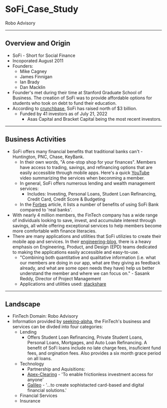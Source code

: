 # SoFi_Case_Study
Robo Advisory

---

## Overview and Origin
* SoFi - Short for Social Finance
* Incoporated August 2011
* Founders:
    * Mike Cagney
    * James Finnigan
    * Ian Brady
    * Dan Macklin
* Founder's met during their time at Stanford Graduate School of Business. The creation of SoFi was to provide affordable options for students who took on debt to fund their education.
* According to [crunchbase](https://www.crunchbase.com/organization/social-finance/company_financials), SoFi has raised north of $3 billion.
    * Funded by 41 investors as of July 21, 2022
        * Asas Capital and Bracket Capital being the most recent investors.

---

## Business Activities
* SoFi offers many financial benefits that traditional banks can't - Huntington, PNC, Chase, KeyBank.
    * In their own words, "A one-stop shop for your finances". Members have access to trading, savings, and refinancing options that are easily accessible through mobile apps.
        Here's a quick [YouTube](https://www.youtube.com/watch?v=T6nDrDecra4&t=25s) video summarizing the services when beconming a member.
    * In general, SoFi offers numerous lending and wealth management services:
        * Includes: Investing, Personal Loans, Student Loan Refinancing, Credit Card, Credit Score & Budgeting
    * In the [Forbes](https://www.forbes.com/advisor/banking/sofi-bank-review/) article, it lists a number of benefits of using SoFi Bank compared to 'real banks'.
* With nearly 4 million members, the FinTech company has a wide range of individuals looking to save, invest, and accumulate interest through savings, all while offering exceptional services to help members become more comfortable with finance literacies.
* There are many applications and utilities that SoFi utilizies to create their mobile app and services. In their [engineering-blog](https://sofietyblog.sofi.com/behind-the-app-part-2-the-conductor), there is a heavy emphasis on Engineering, Product, and Design (EPD) teams dedicated to making the applications easily accessible and easy-to-use.
    * "Combining both quantitative and qualitative information (i.e. what our members are doing in our app, what are they giving as feedback already, and what are some open needs they have) help us better understand the member and where we can focus on." - Sasank Reddy, Director of Project Management
    * Applications and utilities used: [stackshare](https://stackshare.io/sofi/sofi#team)

---

## Landscape
* FinTech Domain: Robo Advisory
* Information provided by [seeking-alpha](https://seekingalpha.com/article/4498192-how-sofi-makes-money), the FinTech's business and services can be divded into four categories:
    * Lending
        * Offers Student Loan Refinancing, Private Student Loans, Personal Loans, Mortgages, and Auto Loan Refinancing. A benefit of SoFi loans include no late charge fees, insuficient fund fees, and orgination fees. Also provides a six month grace period on all loans.
    * Technology
        * Partnership and Aquisitions: 
        * [Apex-Clearing](https://www.apexclearing.com/company/) - 'To enable frictionless investment access for anyone'
        * [Galileo](https://www.galileo-ft.com/about-us/) - '...to create sophistacted card-based and digital financial solutions.'
    * Financial Services
    * Insurance



